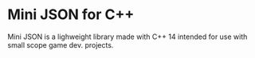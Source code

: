 # Mini JSON for C++

Mini JSON is a lighweight library made with C++ 14 intended for use with small scope game dev. projects.
